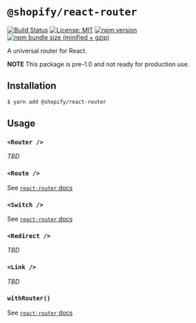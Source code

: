 # `@shopify/react-router`

[![Build Status](https://travis-ci.org/Shopify/quilt.svg?branch=master)](https://travis-ci.org/Shopify/quilt)
[![License: MIT](https://img.shields.io/badge/License-MIT-green.svg)](LICENSE.md) [![npm version](https://badge.fury.io/js/%40shopify%2Freact-router.svg)](https://badge.fury.io/js/%40shopify%2Freact-router.svg) [![npm bundle size (minified + gzip)](https://img.shields.io/bundlephobia/minzip/@shopify/react-router.svg)](https://img.shields.io/bundlephobia/minzip/@shopify/react-router.svg)

A universal router for React.

**NOTE** This package is pre-1.0 and not ready for production use.

## Installation

```bash
$ yarn add @shopify/react-router
```

## Usage

### `<Router />`

_TBD_

### `<Route />`

See [`react-router` docs](https://reacttraining.com/react-router/web/api/Route)

### `<Switch />`

See [`react-router` docs](https://reacttraining.com/react-router/web/api/Switch)

### `<Redirect />`

_TBD_

### `<Link />`

_TBD_

### `withRouter()`

See [`react-router` docs](https://reacttraining.com/react-router/core/api/withRouter)
